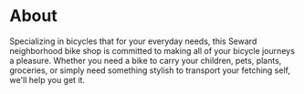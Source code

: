 # About

Specializing in bicycles that for your everyday needs, this Seward neighborhood bike shop is committed to making all of your bicycle journeys a pleasure. Whether you need a bike to carry your children, pets, plants, groceries, or simply need something stylish to transport your fetching self, we'll help you get it.
